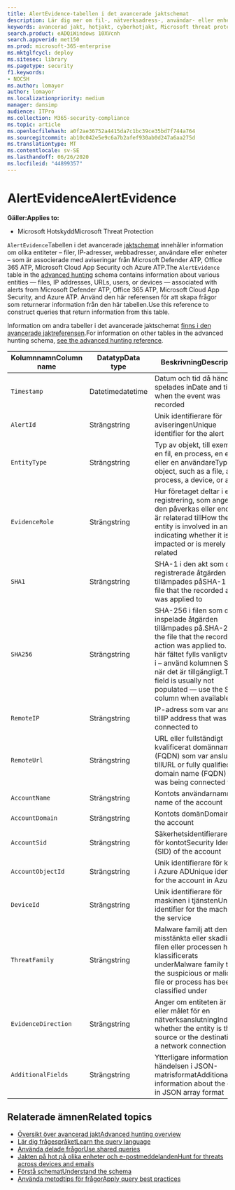 ```yaml
---
title: AlertEvidence-tabellen i det avancerade jaktschemat
description: Lär dig mer om fil-, nätverksadress-, användar- eller enhetsinformation som är associerad med genererade aviseringar i tabellen AlertEvidence i det avancerade jaktschemat
keywords: avancerad jakt, hotjakt, cyberhotjakt, Microsoft threat protection, microsoft 365, mtp, m365, sök, fråga, telemetri, schemareferens, kusto, tabell, kolumn, datatyp, beskrivning, AlertInfo, alert, enheter, bevis, fil, IP-adress, enhet, maskin, användare, konto
search.product: eADQiWindows 10XVcnh
search.appverid: met150
ms.prod: microsoft-365-enterprise
ms.mktglfcycl: deploy
ms.sitesec: library
ms.pagetype: security
f1.keywords:
- NOCSH
ms.author: lomayor
author: lomayor
ms.localizationpriority: medium
manager: dansimp
audience: ITPro
ms.collection: M365-security-compliance
ms.topic: article
ms.openlocfilehash: a0f2ae36752a4415da7c1bc39ce35bd7f744a764
ms.sourcegitcommit: ab10c042e5e9c6a7b2afef930ab0d247a6aa275d
ms.translationtype: MT
ms.contentlocale: sv-SE
ms.lasthandoff: 06/26/2020
ms.locfileid: "44899357"
---
```

# <a name="alertevidence"></a><span data-ttu-id="35c2d-104">AlertEvidence</span><span class="sxs-lookup"><span data-stu-id="35c2d-104">AlertEvidence</span></span>

<span data-ttu-id="35c2d-105">**Gäller:**</span><span class="sxs-lookup"><span data-stu-id="35c2d-105">**Applies to:**</span></span>
- <span data-ttu-id="35c2d-106">Microsoft Hotskydd</span><span class="sxs-lookup"><span data-stu-id="35c2d-106">Microsoft Threat Protection</span></span>

<span data-ttu-id="35c2d-107">`AlertEvidence`Tabellen i det avancerade [jaktschemat](advanced-hunting-overview.md) innehåller information om olika entiteter – filer, IP-adresser, webbadresser, användare eller enheter – som är associerade med aviseringar från Microsoft Defender ATP, Office 365 ATP, Microsoft Cloud App Security och Azure ATP.</span><span class="sxs-lookup"><span data-stu-id="35c2d-107">The `AlertEvidence` table in the [advanced hunting](advanced-hunting-overview.md) schema contains information about various entities — files, IP addresses, URLs, users, or devices — associated with alerts from Microsoft Defender ATP, Office 365 ATP, Microsoft Cloud App Security, and Azure ATP.</span></span> <span data-ttu-id="35c2d-108">Använd den här referensen för att skapa frågor som returnerar information från den här tabellen.</span><span class="sxs-lookup"><span data-stu-id="35c2d-108">Use this reference to construct queries that return information from this table.</span></span>

<span data-ttu-id="35c2d-109">Information om andra tabeller i det avancerade jaktschemat [finns i den avancerade jaktreferensen](advanced-hunting-schema-tables.md).</span><span class="sxs-lookup"><span data-stu-id="35c2d-109">For information on other tables in the advanced hunting schema, [see the advanced hunting reference](advanced-hunting-schema-tables.md).</span></span>

| <span data-ttu-id="35c2d-110">Kolumnnamn</span><span class="sxs-lookup"><span data-stu-id="35c2d-110">Column name</span></span> | <span data-ttu-id="35c2d-111">Datatyp</span><span class="sxs-lookup"><span data-stu-id="35c2d-111">Data type</span></span> | <span data-ttu-id="35c2d-112">Beskrivning</span><span class="sxs-lookup"><span data-stu-id="35c2d-112">Description</span></span> |
|-------------|-----------|-------------|
| `Timestamp` | <span data-ttu-id="35c2d-113">Datetime</span><span class="sxs-lookup"><span data-stu-id="35c2d-113">datetime</span></span> | <span data-ttu-id="35c2d-114">Datum och tid då händelsen spelades in</span><span class="sxs-lookup"><span data-stu-id="35c2d-114">Date and time when the event was recorded</span></span> |
| `AlertId` | <span data-ttu-id="35c2d-115">Sträng</span><span class="sxs-lookup"><span data-stu-id="35c2d-115">string</span></span> | <span data-ttu-id="35c2d-116">Unik identifierare för aviseringen</span><span class="sxs-lookup"><span data-stu-id="35c2d-116">Unique identifier for the alert</span></span> |
| `EntityType` | <span data-ttu-id="35c2d-117">Sträng</span><span class="sxs-lookup"><span data-stu-id="35c2d-117">string</span></span> | <span data-ttu-id="35c2d-118">Typ av objekt, till exempel en fil, en process, en enhet eller en användare</span><span class="sxs-lookup"><span data-stu-id="35c2d-118">Type of object, such as a file, a process, a device, or a user</span></span> |
| `EvidenceRole` | <span data-ttu-id="35c2d-119">Sträng</span><span class="sxs-lookup"><span data-stu-id="35c2d-119">string</span></span> | <span data-ttu-id="35c2d-120">Hur företaget deltar i en registrering, som anger om den påverkas eller endast är relaterad till</span><span class="sxs-lookup"><span data-stu-id="35c2d-120">How the entity is involved in an alert, indicating whether it is impacted or is merely related</span></span> |
| `SHA1` | <span data-ttu-id="35c2d-121">Sträng</span><span class="sxs-lookup"><span data-stu-id="35c2d-121">string</span></span> | <span data-ttu-id="35c2d-122">SHA-1 i den akt som den registrerade åtgärden tillämpades på</span><span class="sxs-lookup"><span data-stu-id="35c2d-122">SHA-1 of the file that the recorded action was applied to</span></span> |
| `SHA256` | <span data-ttu-id="35c2d-123">Sträng</span><span class="sxs-lookup"><span data-stu-id="35c2d-123">string</span></span> | <span data-ttu-id="35c2d-124">SHA-256 i filen som den inspelade åtgärden tillämpades på.</span><span class="sxs-lookup"><span data-stu-id="35c2d-124">SHA-256 of the file that the recorded action was applied to.</span></span> <span data-ttu-id="35c2d-125">Det här fältet fylls vanligtvis inte i – använd kolumnen SHA1 när det är tillgängligt.</span><span class="sxs-lookup"><span data-stu-id="35c2d-125">This field is usually not populated — use the SHA1 column when available.</span></span> |
| `RemoteIP` | <span data-ttu-id="35c2d-126">Sträng</span><span class="sxs-lookup"><span data-stu-id="35c2d-126">string</span></span> | <span data-ttu-id="35c2d-127">IP-adress som var ansluten till</span><span class="sxs-lookup"><span data-stu-id="35c2d-127">IP address that was being connected to</span></span> |
| `RemoteUrl` | <span data-ttu-id="35c2d-128">Sträng</span><span class="sxs-lookup"><span data-stu-id="35c2d-128">string</span></span> | <span data-ttu-id="35c2d-129">URL eller fullständigt kvalificerat domännamn (FQDN) som var anslutet till</span><span class="sxs-lookup"><span data-stu-id="35c2d-129">URL or fully qualified domain name (FQDN) that was being connected to</span></span> |
| `AccountName` | <span data-ttu-id="35c2d-130">Sträng</span><span class="sxs-lookup"><span data-stu-id="35c2d-130">string</span></span> | <span data-ttu-id="35c2d-131">Kontots användarnamn</span><span class="sxs-lookup"><span data-stu-id="35c2d-131">User name of the account</span></span> |
| `AccountDomain` | <span data-ttu-id="35c2d-132">Sträng</span><span class="sxs-lookup"><span data-stu-id="35c2d-132">string</span></span> | <span data-ttu-id="35c2d-133">Kontots domän</span><span class="sxs-lookup"><span data-stu-id="35c2d-133">Domain of the account</span></span> |
| `AccountSid` | <span data-ttu-id="35c2d-134">Sträng</span><span class="sxs-lookup"><span data-stu-id="35c2d-134">string</span></span> | <span data-ttu-id="35c2d-135">Säkerhetsidentifierare (SID) för kontot</span><span class="sxs-lookup"><span data-stu-id="35c2d-135">Security Identifier (SID) of the account</span></span> |
| `AccountObjectId` | <span data-ttu-id="35c2d-136">Sträng</span><span class="sxs-lookup"><span data-stu-id="35c2d-136">string</span></span> | <span data-ttu-id="35c2d-137">Unik identifierare för kontot i Azure AD</span><span class="sxs-lookup"><span data-stu-id="35c2d-137">Unique identifier for the account in Azure AD</span></span> |
| `DeviceId` | <span data-ttu-id="35c2d-138">Sträng</span><span class="sxs-lookup"><span data-stu-id="35c2d-138">string</span></span> | <span data-ttu-id="35c2d-139">Unik identifierare för maskinen i tjänsten</span><span class="sxs-lookup"><span data-stu-id="35c2d-139">Unique identifier for the machine in the service</span></span> |
| `ThreatFamily` | <span data-ttu-id="35c2d-140">Sträng</span><span class="sxs-lookup"><span data-stu-id="35c2d-140">string</span></span> | <span data-ttu-id="35c2d-141">Malware familj att den misstänkta eller skadliga filen eller processen har klassificerats under</span><span class="sxs-lookup"><span data-stu-id="35c2d-141">Malware family that the suspicious or malicious file or process has been classified under</span></span> |
| `EvidenceDirection` | <span data-ttu-id="35c2d-142">Sträng</span><span class="sxs-lookup"><span data-stu-id="35c2d-142">string</span></span> | <span data-ttu-id="35c2d-143">Anger om entiteten är källan eller målet för en nätverksanslutning</span><span class="sxs-lookup"><span data-stu-id="35c2d-143">Indicates whether the entity is the source or the destination of a network connection</span></span> |
| `AdditionalFields` | <span data-ttu-id="35c2d-144">Sträng</span><span class="sxs-lookup"><span data-stu-id="35c2d-144">string</span></span> | <span data-ttu-id="35c2d-145">Ytterligare information om händelsen i JSON-matrisformat</span><span class="sxs-lookup"><span data-stu-id="35c2d-145">Additional information about the event in JSON array format</span></span> |

## <a name="related-topics"></a><span data-ttu-id="35c2d-146">Relaterade ämnen</span><span class="sxs-lookup"><span data-stu-id="35c2d-146">Related topics</span></span>
- [<span data-ttu-id="35c2d-147">Översikt över avancerad jakt</span><span class="sxs-lookup"><span data-stu-id="35c2d-147">Advanced hunting overview</span></span>](advanced-hunting-overview.md)
- [<span data-ttu-id="35c2d-148">Lär dig frågespråket</span><span class="sxs-lookup"><span data-stu-id="35c2d-148">Learn the query language</span></span>](advanced-hunting-query-language.md)
- [<span data-ttu-id="35c2d-149">Använda delade frågor</span><span class="sxs-lookup"><span data-stu-id="35c2d-149">Use shared queries</span></span>](advanced-hunting-shared-queries.md)
- [<span data-ttu-id="35c2d-150">Jakten på hot på olika enheter och e-postmeddelanden</span><span class="sxs-lookup"><span data-stu-id="35c2d-150">Hunt for threats across devices and emails</span></span>](advanced-hunting-query-emails-devices.md)
- [<span data-ttu-id="35c2d-151">Förstå schemat</span><span class="sxs-lookup"><span data-stu-id="35c2d-151">Understand the schema</span></span>](advanced-hunting-schema-tables.md)
- [<span data-ttu-id="35c2d-152">Använda metodtips för frågor</span><span class="sxs-lookup"><span data-stu-id="35c2d-152">Apply query best practices</span></span>](advanced-hunting-best-practices.md)
